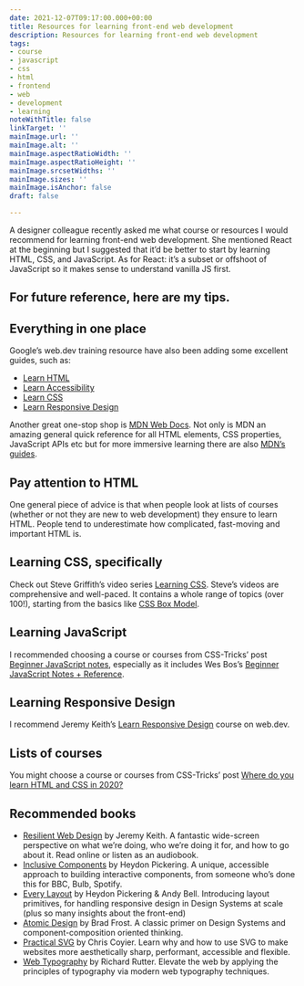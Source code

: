 ```yaml
---
date: 2021-12-07T09:17:00.000+00:00
title: Resources for learning front-end web development
description: Resources for learning front-end web development
tags:
- course
- javascript
- css
- html
- frontend
- web
- development
- learning
noteWithTitle: false
linkTarget: ''
mainImage.url: ''
mainImage.alt: ''
mainImage.aspectRatioWidth: ''
mainImage.aspectRatioHeight: ''
mainImage.srcsetWidths: ''
mainImage.sizes: ''
mainImage.isAnchor: false
draft: false

---
```

A designer colleague recently asked me what course or resources I would recommend for learning front-end web development. She mentioned React at the beginning but I suggested that it’d be better to start by learning HTML, CSS, and JavaScript. As for React: it’s a subset or offshoot of JavaScript so it makes sense to understand vanilla JS first.

For future reference, here are my tips.
---

## Everything in one place

Google’s web.dev training resource have also been adding some excellent guides, such as:

- [Learn HTML](https://web.dev/learn/html/)
- [Learn Accessibility](https://web.dev/learn/accessibility/)
- [Learn CSS](https://web.dev/learn/css/)
- [Learn Responsive Design](https://web.dev/learn/design/)

Another great one-stop shop is [MDN Web Docs](https://developer.mozilla.org/en-US/). Not only is MDN an amazing general quick reference for all HTML elements, CSS properties, JavaScript APIs etc but for more immersive learning there are also [MDN’s guides](https://developer.mozilla.org/en-US/docs/Learn).

## Pay attention to HTML

One general piece of advice is that when people look at lists of courses (whether or not they are new to web development) they ensure to learn HTML. People tend to underestimate how complicated, fast-moving and important HTML is.

## Learning CSS, specifically

Check out Steve Griffith’s video series [Learning CSS](https://www.youtube.com/playlist?list=PLyuRouwmQCjl4wTSNbb8RTKZuyMhoIxBe). Steve’s videos are comprehensive and well-paced. It contains a whole range of topics (over 100!), starting from the basics like [CSS Box Model](https://www.youtube.com/watch?v=RubwqbzQUcg&list=PLyuRouwmQCjl4wTSNbb8RTKZuyMhoIxBe&index=6).

## Learning JavaScript

I recommended choosing a course or courses from CSS-Tricks’ post [Beginner JavaScript notes](https://css-tricks.com/beginner-javascript-notes/), especially as it includes Wes Bos’s [Beginner JavaScript Notes + Reference](https://wesbos.com/javascript).

## Learning Responsive Design

I recommend Jeremy Keith’s [Learn Responsive Design](https://web.dev/learn/design/) course on web.dev.

## Lists of courses

You might choose a course or courses from CSS-Tricks’ post [Where do you learn HTML and CSS in 2020?](https://css-tricks.com/where-do-you-learn-html-css-in-2020/)

## Recommended books

- [Resilient Web Design](https://resilientwebdesign.com/) by Jeremy Keith. A fantastic wide-screen perspective on what we’re doing, who we’re doing it for, and how to go about it. Read online or listen as an audiobook.
- [Inclusive Components](https://inclusive-components.design/) by Heydon Pickering. A unique, accessible approach to building interactive components, from someone who’s done this for BBC, Bulb, Spotify.
- [Every Layout](https://every-layout.dev/) by Heydon Pickering & Andy Bell. Introducing layout primitives, for handling responsive design in Design Systems at scale (plus so many insights about the front-end)
- [Atomic Design](https://bradfrost.com/blog/post/atomic-web-design/) by Brad Frost. A classic primer on Design Systems and component-composition oriented thinking.
- [Practical SVG](https://abookapart.com/products/practical-svg) by Chris Coyier. Learn why and how to use SVG to make websites more aesthetically sharp, performant, accessible and flexible.
- [Web Typography](http://book.webtypography.net/) by Richard Rutter. Elevate the web by applying the principles of typography via modern web typography techniques.
